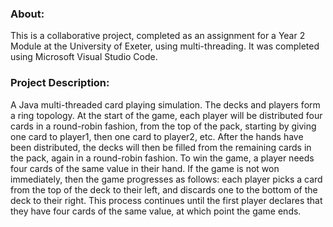 ### About:
This is a collaborative project, completed as an assignment for a Year 2 Module at the University of Exeter, using multi-threading. It was completed using Microsoft Visual Studio Code.

### Project Description:
A Java multi-threaded card playing simulation. The decks and players form a ring topology. At the start of the game, each player will be distributed four cards in a round-robin fashion, from the top of the pack, starting by giving one card to player1, then one card to player2, etc. After the hands have been distributed, the decks will then be filled from the remaining cards in the pack, again in a round-robin fashion. To win the game, a player needs four cards of the same value in their hand. If the game is not won immediately, then the game progresses as follows: each player picks a card from the top of the deck to their left, and discards one to the bottom of the deck to their right. This process continues until the first player declares that they have four cards of the same value, at which point the game ends.
